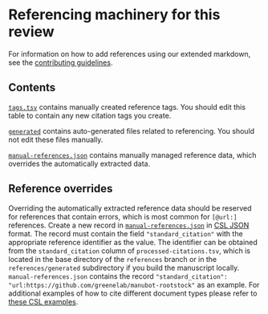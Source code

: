 # Referencing machinery for this review

For information on how to add references using our extended markdown, see the
[contributing guidelines](../CONTRIBUTING.md#markdown).

## Contents

[`tags.tsv`](tags.tsv) contains manually created reference tags.
You should edit this table to contain any new citation tags you create.

[`generated`](generated) contains auto-generated files related to referencing.
You should not edit these files manually.

[`manual-references.json`](manual-references.json) contains manually managed
reference data, which overrides the automatically extracted data.

## Reference overrides
Overriding the automatically extracted reference data should be reserved for references that contain errors, which is most common for `[@url:]` references.
Create a new record in [`manual-references.json`](manual-references.json) in [CSL JSON](http://citeproc-js.readthedocs.io/en/latest/csl-json/markup.html) format.
The record must contain the field `"standard_citation"` with the appropriate reference identifier as the value.
The identifier can be obtained from the `standard_citation` column of `processed-citations.tsv`, which is located in the base directory of the `references` branch or in the `references/generated` subdirectory if you build the manuscript locally.
`manual-references.json` contains the record `"standard_citation": "url:https://github.com/greenelab/manubot-rootstock"` as an example.
For additional examples of how to cite different document types please refer to [these CSL examples](https://github.com/aurimasv/zotero-import-export-formats/blob/a51c342e66bebd97b73a7230047b801c8f7bb690/CSL%20JSON.json).
